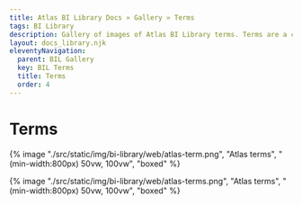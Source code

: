 ```yaml
---
title: Atlas BI Library Docs » Gallery » Terms
tags: BI Library
description: Gallery of images of Atlas BI Library terms. Terms are a collection of words used to define a shared concept.
layout: docs_library.njk
eleventyNavigation:
  parent: BIL Gallery
  key: BIL Terms
  title: Terms
  order: 4
---
```


# Terms

{% image "./src/static/img/bi-library/web/atlas-term.png", "Atlas terms", "(min-width:800px) 50vw, 100vw", "boxed" %}

{% image "./src/static/img/bi-library/web/atlas-terms.png", "Atlas terms", "(min-width:800px) 50vw, 100vw", "boxed" %}
